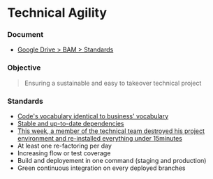 # Technical Agility

### Document
- [Google Drive > BAM > Standards](***REMOVED***)

### Objective
> Ensuring a sustainable and easy to takeover technical project

### Standards
- [Code's vocabulary identical to business' vocabulary](code-vocabulary-identical-business-vocabulary.s.md)
- [Stable and up-to-date dependencies](up-to-date-dependencies.s.md)
- [This week, a member of the technical team destroyed his project environment and re-installed everything under 15minutes](under-15-minutes-project-installation.s.md)
- At least one re-factoring per day
- Increasing flow or test coverage
- Build and deployement in one command (staging and production)
- Green continuous integration on every deployed branches
